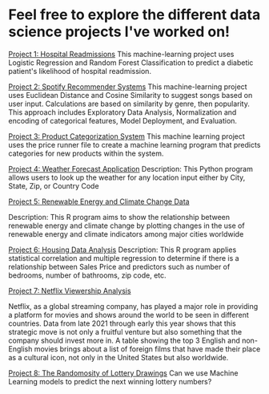 # Feel free to explore the different data science projects I've worked on!


[Project 1: Hospital Readmissions](https://github.com/Ait0shi/Hospital_Readmissions)
This machine-learning project uses Logistic Regression and Random Forest Classification to predict a diabetic patient's likelihood of hospital readmission.

[Project 2: Spotify Recommender Systems](https://github.com/Ait0shi/SpotifyRecommender)
This machine-learning project uses Euclidean Distance and Cosine Similarity to suggest songs based on user input. Calculations are based on similarity by genre, then popularity. This approach includes Exploratory Data Analysis, Normalization and encoding of categorical features, Model Deployment, and Evaluation.

[Project 3: Product Categorization System](https://github.com/Ait0shi/Product_Categorization)
This machine learning project uses the price runner file to create a machine learning program that predicts categories for new products within the system.

[Project 4: Weather Forecast Application](https://github.com/Ait0shi/Weather_Forecast_Application)
Description: This Python program allows users to look up the weather for any location input either by City, State, Zip, or Country Code

[Project 5: Renewable Energy and Climate Change Data](https://github.com/Ait0shi/RenewableEnergyAndClimateChange)

Description: This R program aims to show the relationship between renewable energy and climate change by plotting changes in the use of renewable energy and climate indicators among major cities worldwide

[Project 6: Housing Data Analysis](https://github.com/Ait0shi/HousingAnalysis)
Description: This R program applies statistical correlation and multiple regression to determine if there is a relationship between Sales Price and predictors such as number of bedrooms, number of bathrooms, zip code, etc.

[Project 7: Netflix Viewership Analysis](https://github.com/Ait0shi/netflix_viewership_analysis/blob/main/NETFLIX.pdf)

Netflix, as a global streaming company, has played a major role in providing a platform for movies and shows around the world to be seen in different countries. Data from late 2021 through early this year shows that this strategic move is not only a fruitful venture but also
something that the company should invest more in. A table showing the top 3 English and non-English movies brings about a list of foreign films that have made their place as a cultural icon, not only in the United States but also worldwide.

[Project 8: The Randomosity of Lottery Drawings](https://github.com/Ait0shi/Lottery_Randomosity)
Can we use Machine Learning models to predict the next winning lottery numbers?
